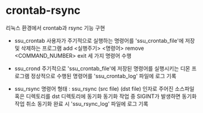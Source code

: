 # crontab-rsync
리눅스 환경에서 crontab과 rsync 기능 구현

- ssu_crontab
  사용자가 주기적으로 실행하는 명령어를 'ssu_crontab_file'에 저장 및 삭제하는 프로그램
  add <실행주기> <명령어>
  remove <COMMAND_NUMBER>
  exit
  세 가지 명령어 수행
  
- ssu_crond
  주기적으로 'ssu_crontab_file'에 저장된 명령어를 실행시키는 디몬 프로그램
  정상적으로 수행된 명령어를 'ssu_crontab_log' 파일에 로그 기록
  
- ssu_rsync
  명령어 형태 : ssu_rsync (src file) (dst file)
  인자로 주어진 소스파일 혹은 디렉토리를 dst 디렉토리에 동기화
  동기화 작업 중 SIGINT가 발생하면 동기화 작업 취소
  동기화 완료 시 'ssu_rsync_log' 파일에 로그 기록
